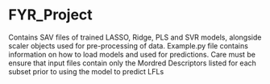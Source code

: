 # FYR_Project
Contains SAV files of trained LASSO, Ridge, PLS and SVR models, alongside scaler objects used for pre-processing of data.
Example.py file contains information on how to load models and used for predictions.
Care must be ensure that input files contain only the Mordred Descriptors listed for each subset prior to using the model to predict LFLs
